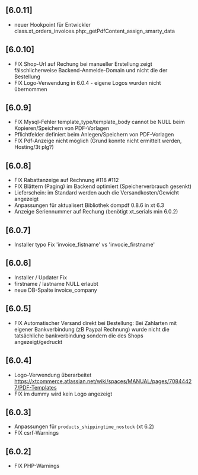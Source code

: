 ## [6.0.11]
- neuer Hookpoint für Entwickler class.xt_orders_invoices.php:_getPdfContent_assign_smarty_data

## [6.0.10]
- FIX Shop-Url auf Rechung bei manueller Erstellung zeigt fälschlicherweise Backend-Anmelde-Domain und nicht die der Bestellung
- FIX Logo-Verwendung in 6.0.4 - eigene Logos wurden nicht übernommen

## [6.0.9]
- FIX Mysql-Fehler template_type/template_body cannot be NULL beim Kopieren/Speichern von PDF-Vorlagen
- Pflichtfelder definiert beim Anlegen/Speichern von PDF-Vorlagen
- FIX Pdf-Anzeige nicht möglich (Grund konnte nicht ermittelt werden, Hosting/3t plg?)

## [6.0.8]
- FIX Rabattanzeige auf Rechnung #118 #112
- FIX Blättern (Paging) im Backend optimiert (Speicherverbrauch gesenkt)
- Lieferschein: im Standard werden auch die Versandkosten/Gewicht angezeigt
- Anpassungen für aktualisert Bibliothek dompdf 0.8.6 in xt 6.3
- Anzeige Seriennummer auf Rechung (benötigt xt_serials min 6.0.2)
 
## [6.0.7]
- Installer typo Fix 'invoice_fistname' vs 'invocie_firstname'

## [6.0.6]
- Installer / Updater Fix
- firstname / lastname NULL erlaubt
- neue DB-Spalte invoice_company

## [6.0.5]
- FIX Automatischer Versand direkt bei Bestellung: Bei Zahlarten mit eigener Bankverbindung (zB Paypal Rechnung) wurde nicht die tatsächliche bankverbindung sondern die des Shops angezeigt/gedruckt

## [6.0.4]
- Logo-Verwendung überarbeitet https://xtcommerce.atlassian.net/wiki/spaces/MANUAL/pages/70844427/PDF-Templates
- FIX im dummy wird kein Logo angezeigt

## [6.0.3]
- Anpassungen für `products_shippingtime_nostock` (xt 6.2)
- FIX csrf-Warnings

## [6.0.2]
- FIX PHP-Warnings